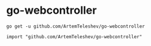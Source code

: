 # go-webcontroller
```
go get -u github.com/ArtemTeleshev/go-webcontroller
```

```
import "github.com/ArtemTeleshev/go-webcontroller"
```

